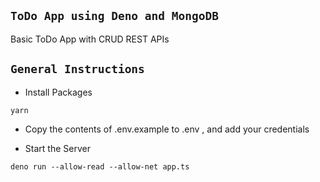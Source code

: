 ## `ToDo App using Deno and MongoDB` 

Basic ToDo App with CRUD REST APIs 

## `General Instructions`
- Install Packages

```
yarn
```
- Copy the contents of .env.example to .env , and add your credentials

- Start the Server

```
deno run --allow-read --allow-net app.ts
```

